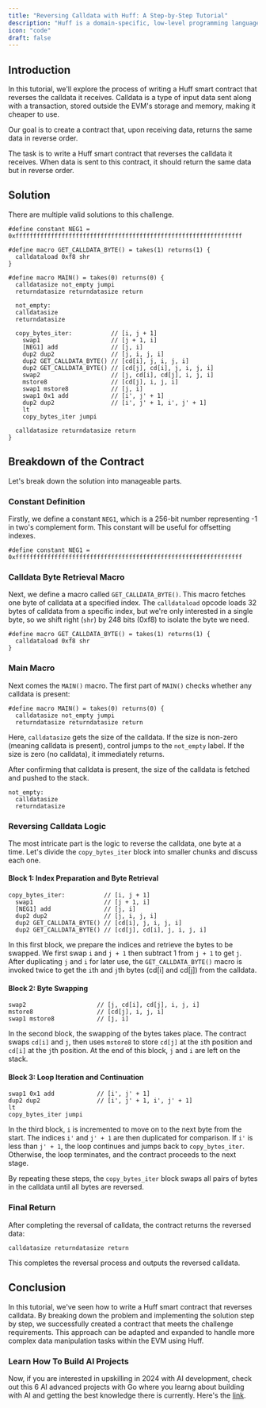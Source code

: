 ```yaml
---
title: "Reversing Calldata with Huff: A Step-by-Step Tutorial"
description: "Huff is a domain-specific, low-level programming language designed explicitly for writing smart contracts on the Ethereum blockchain."
icon: "code"
draft: false
---
```


## Introduction

In this tutorial, we'll explore the process of writing a Huff smart contract that reverses the calldata it receives. Calldata is a type of input data sent along with a transaction, stored outside the EVM's storage and memory, making it cheaper to use.

Our goal is to create a contract that, upon receiving data, returns the same data in reverse order.

The task is to write a Huff smart contract that reverses the calldata it receives. When data is sent to this contract, it should return the same data but in reverse order.

## Solution

There are multiple valid solutions to this challenge.

```huff
#define constant NEG1 = 0xffffffffffffffffffffffffffffffffffffffffffffffffffffffffffffffff

#define macro GET_CALLDATA_BYTE() = takes(1) returns(1) {
  calldataload 0xf8 shr
}

#define macro MAIN() = takes(0) returns(0) {
  calldatasize not_empty jumpi
  returndatasize returndatasize return
  
  not_empty:
  calldatasize
  returndatasize

  copy_bytes_iter:           // [i, j + 1]
    swap1                    // [j + 1, i]
    [NEG1] add               // [j, i]
    dup2 dup2                // [j, i, j, i]
    dup2 GET_CALLDATA_BYTE() // [cd[i], j, i, j, i]
    dup2 GET_CALLDATA_BYTE() // [cd[j], cd[i], j, i, j, i]
    swap2                    // [j, cd[i], cd[j], i, j, i]
    mstore8                  // [cd[j], i, j, i]
    swap1 mstore8            // [j, i]
    swap1 0x1 add            // [i', j' + 1]
    dup2 dup2                // [i', j' + 1, i', j' + 1]
    lt 
    copy_bytes_iter jumpi

  calldatasize returndatasize return
}
```

## Breakdown of the Contract

Let's break down the solution into manageable parts.

### Constant Definition

Firstly, we define a constant `NEG1`, which is a 256-bit number representing -1 in two's complement form. This constant will be useful for offsetting indexes.

```huff
#define constant NEG1 = 0xffffffffffffffffffffffffffffffffffffffffffffffffffffffffffffffff
```

### Calldata Byte Retrieval Macro

Next, we define a macro called `GET_CALLDATA_BYTE()`. This macro fetches one byte of calldata at a specified index. The `calldataload` opcode loads 32 bytes of calldata from a specific index, but we're only interested in a single byte, so we shift right (`shr`) by 248 bits (0xf8) to isolate the byte we need.

```huff
#define macro GET_CALLDATA_BYTE() = takes(1) returns(1) {
  calldataload 0xf8 shr
}
```

### Main Macro

Next comes the `MAIN()` macro. The first part of `MAIN()` checks whether any calldata is present:

```huff
#define macro MAIN() = takes(0) returns(0) {
  calldatasize not_empty jumpi
  returndatasize returndatasize return
```

Here, `calldatasize` gets the size of the calldata. If the size is non-zero (meaning calldata is present), control jumps to the `not_empty` label. If the size is zero (no calldata), it immediately returns.

After confirming that calldata is present, the size of the calldata is fetched and pushed to the stack.

```huff
not_empty:
  calldatasize
  returndatasize
```

### Reversing Calldata Logic

The most intricate part is the logic to reverse the calldata, one byte at a time. Let's divide the `copy_bytes_iter` block into smaller chunks and discuss each one.

#### Block 1: Index Preparation and Byte Retrieval

```huff
copy_bytes_iter:           // [i, j + 1]
  swap1                    // [j + 1, i]
  [NEG1] add               // [j, i]
  dup2 dup2                // [j, i, j, i]
  dup2 GET_CALLDATA_BYTE() // [cd[i], j, i, j, i]
  dup2 GET_CALLDATA_BYTE() // [cd[j], cd[i], j, i, j, i]
```

In this first block, we prepare the indices and retrieve the bytes to be swapped. We first swap `i` and `j + 1` then subtract 1 from `j + 1` to get `j`. After duplicating `j` and `i` for later use, the `GET_CALLDATA_BYTE()` macro is invoked twice to get the `i`th and `j`th bytes (cd[i] and cd[j]) from the calldata.

#### Block 2: Byte Swapping

```huff
swap2                    // [j, cd[i], cd[j], i, j, i]
mstore8                  // [cd[j], i, j, i]
swap1 mstore8            // [j, i]
```

In the second block, the swapping of the bytes takes place. The contract swaps `cd[i]` and `j`, then uses `mstore8` to store `cd[j]` at the `i`th position and `cd[i]` at the `j`th position. At the end of this block, `j` and `i` are left on the stack.

#### Block 3: Loop Iteration and Continuation

```huff
swap1 0x1 add            // [i', j' + 1]
dup2 dup2                // [i', j' + 1, i', j' + 1]
lt 
copy_bytes_iter jumpi
```

In the third block, `i` is incremented to move on to the next byte from the start. The indices `i'` and `j' + 1` are then duplicated for comparison. If `i'` is less than `j' + 1`, the loop continues and jumps back to `copy_bytes_iter`. Otherwise, the loop terminates, and the contract proceeds to the next stage.

By repeating these steps, the `copy_bytes_iter` block swaps all pairs of bytes in the calldata until all bytes are reversed.

### Final Return

After completing the reversal of calldata, the contract returns the reversed data:

```huff
calldatasize returndatasize return
```

This completes the reversal process and outputs the reversed calldata.

## Conclusion

In this tutorial, we've seen how to write a Huff smart contract that reverses calldata. By breaking down the problem and implementing the solution step by step, we successfully created a contract that meets the challenge requirements. This approach can be adapted and expanded to handle more complex data manipulation tasks within the EVM using Huff.

### Learn How To Build AI Projects

Now, if you are interested in upskilling in 2024 with AI development, check out this 6 AI advanced projects with Go where you learng about building with AI and getting the best knowledge there is currently. Here's the [link](https://akhilsharmatech.gumroad.com/l/zgxqq).
